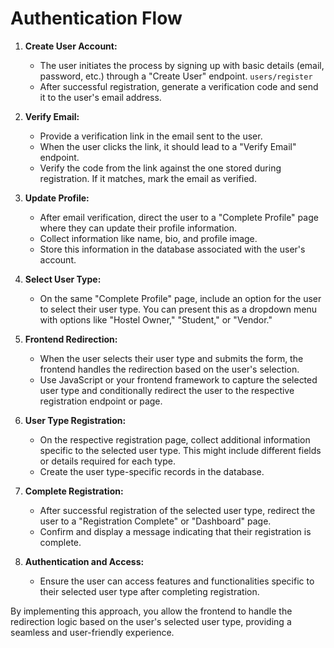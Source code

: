 # Authentication Flow

1. **Create User Account:**
   - The user initiates the process by signing up with basic details (email, password, etc.) through a "Create User" endpoint. `users/register`
   - After successful registration, generate a verification code and send it to the user's email address.

2. **Verify Email:**
   - Provide a verification link in the email sent to the user. 
   - When the user clicks the link, it should lead to a "Verify Email" endpoint.
   - Verify the code from the link against the one stored during registration. If it matches, mark the email as verified.

3. **Update Profile:**
   - After email verification, direct the user to a "Complete Profile" page where they can update their profile information.
   - Collect information like name, bio, and profile image.
   - Store this information in the database associated with the user's account.

4. **Select User Type:**
   - On the same "Complete Profile" page, include an option for the user to select their user type. You can present this as a dropdown menu with options like "Hostel Owner," "Student," or "Vendor."

5. **Frontend Redirection:**
   - When the user selects their user type and submits the form, the frontend handles the redirection based on the user's selection.
   - Use JavaScript or your frontend framework to capture the selected user type and conditionally redirect the user to the respective registration endpoint or page.

6. **User Type Registration:**
   - On the respective registration page, collect additional information specific to the selected user type. This might include different fields or details required for each type.
   - Create the user type-specific records in the database.

7. **Complete Registration:**
   - After successful registration of the selected user type, redirect the user to a "Registration Complete" or "Dashboard" page.
   - Confirm and display a message indicating that their registration is complete.

8. **Authentication and Access:**
   - Ensure the user can access features and functionalities specific to their selected user type after completing registration.

By implementing this approach, you allow the frontend to handle the redirection logic based on the user's selected user type, providing a seamless and user-friendly experience.